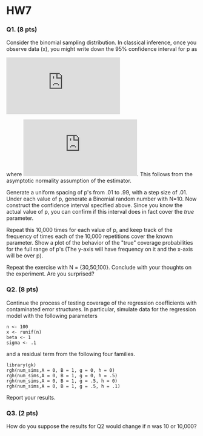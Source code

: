 # HW7


### Q1. (8 pts) 
Consider the binomial sampling distribution.  In classical inference, once you observe data (x), you might write down the 95\% confidence interval for p as

![wald eqn](https://latex.codecogs.com/gif.latex?%5Chat%7Bp%7D%20%5Cpm%201.96%20%5Csqrt%7B%5Cfrac%7B%5Chat%7Bp%7D%281-%5Chat%7Bp%7D%29%7D%7BN%7D%7D)

where ![phat](https://latex.codecogs.com/gif.latex?%5Chat%7Bp%7D%20%3D%5Cfrac%7Bx%7D%7BN%7D). This follows from the asymptotic normality assumption of the estimator.

Generate a uniform spacing of p's from .01 to .99, with a step size of .01. Under each value of p, generate a Binomial random number with N=10. Now construct the confidence interval specified above. Since you know the actual value of p, you can confirm if this interval does in fact cover the *true* parameter.

Repeat this 10,000 times for each value of p, and keep track of the frequency of times each of the 10,000 repetitions cover the known parameter. Show a plot of the behavior of the "true" coverage probabilities for the full range of p's (The y-axis will have frequency on it and the x-axis will be over p).

Repeat the exercise with N = {30,50,100}. Conclude with your thoughts on the experiment. Are you surprised?

### Q2. (8 pts)

Continue the process of testing coverage of the regression coefficients with contaminated error structures. In particular, simulate data for the regression model with the following parameters

```
n <- 100
x <- runif(n)
beta <- 1
sigma <- .1
```
and a residual term from the following four families.

```
library(gk)
rgh(num_sims,A = 0, B = 1, g = 0, h = 0)
rgh(num_sims,A = 0, B = 1, g = 0, h = .5)
rgh(num_sims,A = 0, B = 1, g = .5, h = 0)
rgh(num_sims,A = 0, B = 1, g = .5, h = .1)
```

Report your results.

### Q3. (2 pts)

How do you suppose the results for Q2 would change if n was 10 or 10,000?
